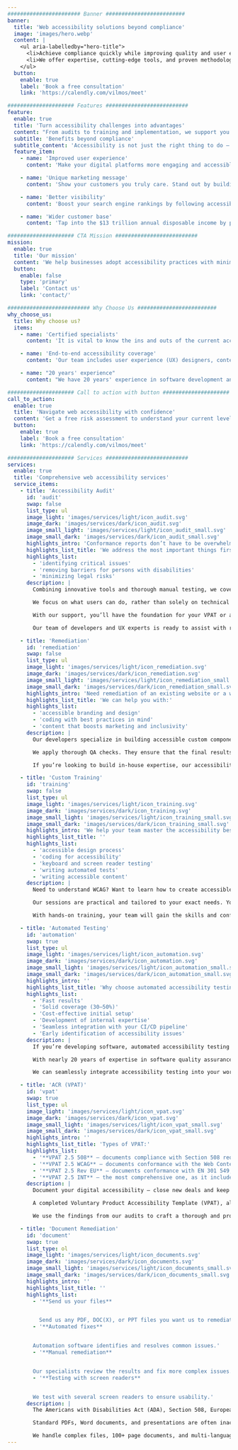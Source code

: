 ```yaml
---
####################### Banner #########################
banner:
  title: 'Web accessibility solutions beyond compliance'
  image: 'images/hero.webp'
  content: |
    <ul aria-labelledby="hero-title">
      <li>Achieve compliance quickly while improving quality and user experience</li>
      <li>We offer expertise, cutting-edge tools, and proven methodologies — no shortcuts</li>
    </ul>
  button:
    enable: true
    label: 'Book a free consultation'
    link: 'https://calendly.com/vilmos/meet'

##################### Features ##########################
feature:
  enable: true
  title: 'Turn accessibility challenges into advantages'
  content: "From audits to training and implementation, we support you on your way to an inclusive digital presence. With our framework, you don't just mitigate legal risks. We help you apply strategies to get the most out of ongoing compliance."
  subtitle: 'Benefits beyond compliance'
  subtitle_content: 'Accessibility is not just the right thing to do — it’s the smart thing to do.'
  feature_item:
    - name: 'Improved user experience'
      content: 'Make your digital platforms more engaging and accessible to all users.'

    - name: 'Unique marketing message'
      content: 'Show your customers you truly care. Stand out by building an inclusive brand.'

    - name: 'Better visibility'
      content: 'Boost your search engine rankings by following accessibility best practices.'

    - name: 'Wider customer base'
      content: 'Tap into the $13 trillion annual disposable income by persons with disabilities.'

##################### CTA Mission ##########################
mission:
  enable: true
  title: 'Our mission'
  content: 'We help businesses adopt accessibility practices with minimal effort and cost. Our multidisciplinary approach and innovation ensure the best value for users and organizations.'
  button:
    enable: false
    type: 'primary'
    label: 'Contact us'
    link: 'contact/'

########################## Why Choose Us #########################
why_choose_us:
  title: Why choose us?
  items:
    - name: 'Certified specialists'
      content: 'It is vital to know the ins and outs of the current accessibility laws and standards. Our IAAP-certified specialists created our unique methods. They are hands-on, overseeing and consulting on every aspect of the project.'

    - name: 'End-to-end accessibility coverage'
      content: 'Our team includes user experience (UX) designers, content writers, developers, automation engineers, and manual testers. They are all trained and experienced in web accessibility. This is why our audit method provides 100% coverage.'

    - name: "20 years' experience"
      content: "We have 20 years' experience in software development and quality assurance (QA). This enables us to go beyond compliance. Our QA-driven processes ensure accessibility aligns with usability and performance."

##################### Call to action with button #####################
call_to_action:
  enable: true
  title: 'Navigate web accessibility with confidence'
  content: 'Get a free risk assessment to understand your current level of compliance. Our experts are happy to consult on the best approach for your specific needs.'
  button:
    enable: true
    label: 'Book a free consultation'
    link: 'https://calendly.com/vilmos/meet'

##################### Services ##########################
services:
  enable: true
  title: 'Comprehensive web accessibility services'
  service_items:
    - title: 'Accessibility Audit'
      id: 'audit'
      swap: false
      list_type: ul
      image_light: 'images/services/light/icon_audit.svg'
      image_dark: 'images/services/dark/icon_audit.svg'
      image_small_light: 'images/services/light/icon_audit_small.svg'
      image_small_dark: 'images/services/dark/icon_audit_small.svg'
      highlights_intro: 'Conformance reports don’t have to be overwhelming — we simplify accessibility for you.'
      highlights_list_title: 'We address the most important things first:'
      highlights_list:
        - 'identifying critical issues'
        - 'removing barriers for persons with disabilities'
        - 'minimizing legal risks'
      description: |
        Combining innovative tools and thorough manual testing, we cover all accessibility issues for websites, applications, and documents.

        We focus on what users can do, rather than solely on technical requirements. This is crucial for setting priorities and guiding accessibility remediation.

        With our support, you’ll have the foundation for your VPAT or accessibility statement in no time.

        Our team of developers and UX experts is ready to assist with remediation. With our help, you will achieve full WCAG 2.2 conformance with ease.

    - title: 'Remediation'
      id: 'remediation'
      swap: false
      list_type: ul
      image_light: 'images/services/light/icon_remediation.svg'
      image_dark: 'images/services/dark/icon_remediation.svg'
      image_small_light: 'images/services/light/icon_remediation_small.svg'
      image_small_dark: 'images/services/dark/icon_remediation_small.svg'
      highlights_intro: 'Need remediation of an existing website or a web application? Maybe you want a rebranded new one? Our diverse team will get you there fast.'
      highlights_list_title: 'We can help you with:'
      highlights_list:
        - 'accessible branding and design'
        - 'coding with best practices in mind'
        - 'content that boosts marketing and inclusivity'
      description: |
        Our developers specialize in building accessible custom components and design systems. They know best practices and guidelines inside out. The fast track to compliance is to let them fix technical issues. At the same time, certified UX specialists will guide content and design changes.

        We apply thorough QA checks. They ensure that the final results are tested both for accessibility and functionality.

        If you’re looking to build in-house expertise, our accessibility champions can collaborate with your team. We also provide custom training programs.

    - title: 'Custom Training'
      id: 'training'
      swap: false
      list_type: ul
      image_light: 'images/services/light/icon_training.svg'
      image_dark: 'images/services/dark/icon_training.svg'
      image_small_light: 'images/services/light/icon_training_small.svg'
      image_small_dark: 'images/services/dark/icon_training_small.svg'
      highlights_intro: 'We help your team master the accessibility best practices they need to become self-sufficient. Learn how to apply knowledge from these areas:'
      highlights_list_title: ''
      highlights_list:
        - 'accessible design process'
        - 'coding for accessibility'
        - 'keyboard and screen reader testing'
        - 'writing automated tests'
        - 'writing accessible content'
      description: |
        Need to understand WCAG? Want to learn how to create accessible documents? We’ve got you covered.

        Our sessions are practical and tailored to your exact needs. Your team will work directly on the examples and issues they encounter in their daily tasks. They’ll also leave with an actionable plan to integrate accessibility into existing workflows.

        With hands-on training, your team will gain the skills and confidence to build inclusive digital experiences in no time.

    - title: 'Automated Testing'
      id: 'automation'
      swap: true
      list_type: ul
      image_light: 'images/services/light/icon_automation.svg'
      image_dark: 'images/services/dark/icon_automation.svg'
      image_small_light: 'images/services/light/icon_automation_small.svg'
      image_small_dark: 'images/services/dark/icon_automation_small.svg'
      highlights_intro: ''
      highlights_list_title: 'Why choose automated accessibility testing?'
      highlights_list:
        - 'Fast results'
        - 'Solid coverage (30–50%)'
        - 'Cost-effective initial setup'
        - 'Development of internal expertise'
        - 'Seamless integration with your CI/CD pipeline'
        - 'Early identification of accessibility issues'
      description: |
        If you’re developing software, automated accessibility testing is an excellent starting point for achieving compliance.

        With nearly 20 years of expertise in software quality assurance, we can help you set up the best tools and start using them effectively.

        We can seamlessly integrate accessibility testing into your workflow, no matter your current development process or quality assurance setup.

    - title: 'ACR (VPAT)'
      id: 'vpat'
      swap: true
      list_type: ul
      image_light: 'images/services/light/icon_vpat.svg'
      image_dark: 'images/services/dark/icon_vpat.svg'
      image_small_light: 'images/services/light/icon_vpat_small.svg'
      image_small_dark: 'images/services/dark/icon_vpat_small.svg'
      highlights_intro: ''
      highlights_list_title: 'Types of VPAT:'
      highlights_list:
        - '**VPAT 2.5 508** — documents compliance with Section 508 requirements'
        - '**VPAT 2.5 WCAG** ­­— documents conformance with the Web Content Accessibility Guidelines (WCAG) 2.2, 2.1, and 2.0'
        - '**VPAT 2.5 Rev EU** — documents conformance with EN 301 549, the standard for European Accessibility Act (EAA) compliance'
        - '**VPAT 2.5 INT** — the most comprehensive one, as it includes requirements from VPAT 2.5 508, VPAT 2.5 EU, and VPAT 2.5 WCAG'
      description: |
        Document your digital accessibility — close new deals and keep current customers.

        A completed Voluntary Product Accessibility Template (VPAT), also known as an Accessibility Conformance Report (ACR), is mandatory when selling to public entities in the United States. It is also becoming a standard requirement in global private-sector business-to-business (B2B) procurement processes.

        We use the findings from our audits to craft a thorough and professional ACR.

    - title: 'Document Remediation'
      id: 'document'
      swap: true
      list_type: ol
      image_light: 'images/services/light/icon_documents.svg'
      image_dark: 'images/services/dark/icon_documents.svg'
      image_small_light: 'images/services/light/icon_documents_small.svg'
      image_small_dark: 'images/services/dark/icon_documents_small.svg'
      highlights_intro: ''
      highlights_list_title: ''
      highlights_list:
        - '**Send us your files**


          Send us any PDF, DOC(X), or PPT files you want us to remediate.'
        - '**Automated fixes**


        Automation software identifies and resolves common issues.'
        - '**Manual remediation**


        Our specialists review the results and fix more complex issues.'
        - '**Testing with screen readers**


        We test with several screen readers to ensure usability.'
      description: |
        The Americans with Disabilities Act (ADA), Section 508, European Accessibility Act (EAA), and other laws require all documents on websites to be accessible to users with diverse abilities.

        Standard PDFs, Word documents, and presentations are often inaccessible to users relying on assistive technologies like screen readers.

        We handle complex files, 100+ page documents, and multi-language content with ease.
---
```

